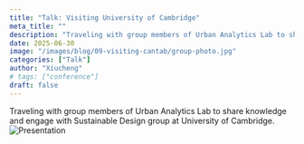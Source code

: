 ```yaml
---
title: "Talk: Visiting University of Cambridge"
meta_title: ""
description: "Traveling with group members of Urban Analytics Lab to share knowledge and engage with Sustainable Design group at University of Cambridge."
date: 2025-06-30
image: "/images/blog/09-visiting-cantab/group-photo.jpg"
categories: ["Talk"]
author: "Xiucheng"
# tags: ["conference"]
draft: false
---
```


<div class="text-xl leading-relaxed text-gray-800 dark:text-gray-200">
Traveling with group members of Urban Analytics Lab to share knowledge and engage with Sustainable Design group at University of Cambridge.
</div>

<div class="flex gap-4 justify-center">
  <img src="/images/blog/09-visiting-cantab/presentation.png" alt="Presentation" class="w-10/12">
</div>